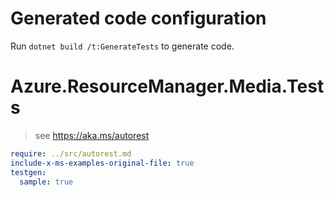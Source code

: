 # Generated code configuration

Run `dotnet build /t:GenerateTests` to generate code.

# Azure.ResourceManager.Media.Tests

> see https://aka.ms/autorest
``` yaml
require: ../src/autorest.md
include-x-ms-examples-original-file: true
testgen:
  sample: true
```